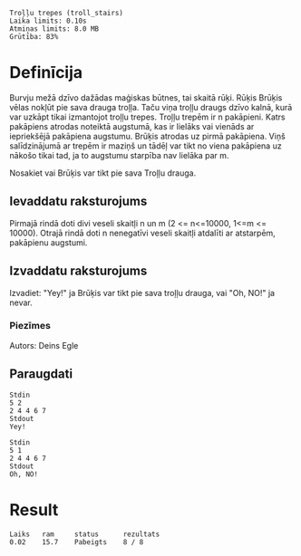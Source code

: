 ```
Troļļu trepes (troll_stairs)
Laika limits: 0.10s
Atmiņas limits: 8.0 MB
Grūtība: 83%
```
# Definīcija
Burvju mežā dzīvo dažādas maģiskas būtnes, tai skaitā rūķi. Rūķis Brūķis vēlas nokļūt pie sava drauga troļļa. Taču viņa troļļu draugs dzīvo kalnā, kurā var uzkāpt tikai izmantojot troļļu trepes. Troļļu trepēm ir n pakāpieni. Katrs pakāpiens atrodas noteiktā augstumā, kas ir lielāks vai vienāds ar iepriekšējā pakāpiena augstumu. Brūķis atrodas uz pirmā pakāpiena. Viņš salīdzinājumā ar trepēm ir maziņš un tādēļ var tikt no viena pakāpiena uz nākošo tikai tad, ja to augstumu starpība nav lielāka par m.

Nosakiet vai Brūķis var tikt pie sava Troļļu drauga.

## Ievaddatu raksturojums
Pirmajā rindā doti divi veseli skaitļi n un m (2 <= n<=10000, 1<=m <= 10000).
Otrajā rindā doti n nenegatīvi veseli skaitļi atdalīti ar atstarpēm, pakāpienu augstumi.

## Izvaddatu raksturojums
Izvadiet: "Yey!" ja Brūķis var tikt pie sava troļļu drauga, vai "Oh, NO!" ja nevar.

### Piezīmes
Autors: Deins Egle

## Paraugdati
```
Stdin
5 2
2 4 4 6 7
Stdout
Yey!
```
```
Stdin
5 1
2 4 4 6 7
Stdout
Oh, NO!
```
# Result
    Laiks   ram     status      rezultats
    0.02	15.7	Pabeigts	8 / 8